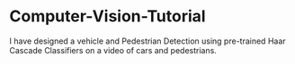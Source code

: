 # Computer-Vision-Tutorial
I have designed a vehicle and Pedestrian Detection using pre-trained Haar Cascade Classifiers on a video of cars and pedestrians.
